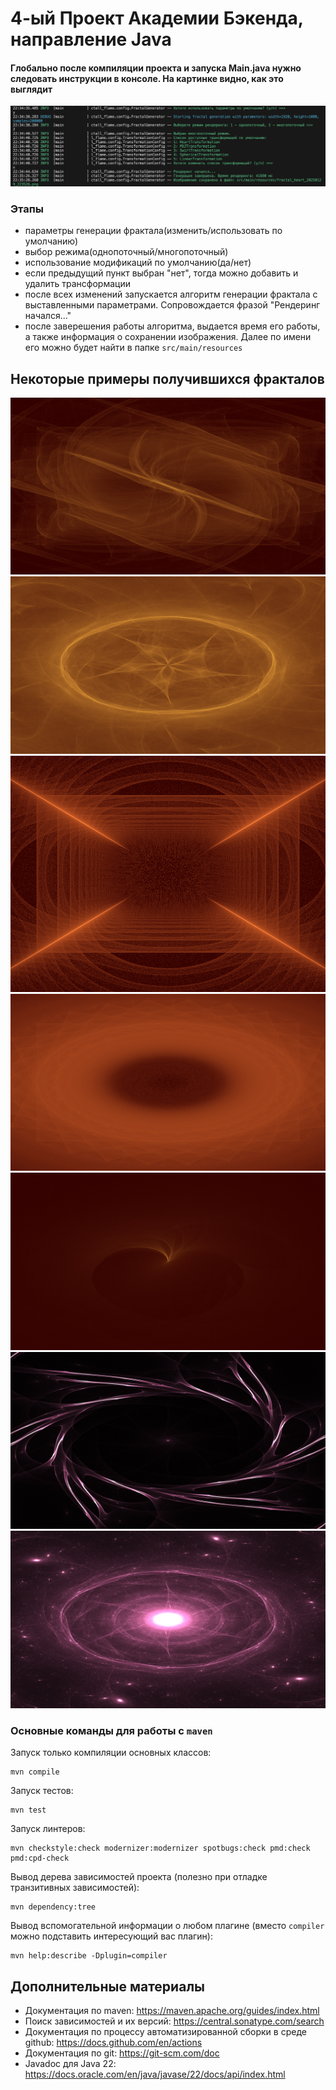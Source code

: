 # 4-ый Проект Академии Бэкенда, направление Java

#### Глобально после компиляции проекта и запуска Main.java нужно следовать инструкции в консоле. На картинке видно, как это выглядит
![картинка](image.png)

### Этапы
- параметры генерации фрактала(изменить/использовать по умолчанию)
- выбор режима(однопоточный/многопоточный)
- использование модификаций по умолчанию(да/нет)
- если предыдущий пункт выбран "нет", тогда можно добавить и удалить трансформации
- после всех изменений запускается алгоритм генерации фрактала с выставленными параметрами. Сопровождается фразой "Рендеринг начался..."
- после заверешения работы алгоритма, выдается время его работы, а также информация о сохранении изображения. Далее по имени его можно будет найти в папке ```src/main/resources```

## Некоторые примеры получившихся фракталов

![alt text](src/main/resources/fractal_newage.png)
![alt text](src/main/resources/fractal_heart4___.png)
![alt text](src/main/resources/fractal_heart_noswirl_nolinear.png)
![alt text](src/main/resources/fractal_heart_nolinear_resolusion_sym7.png)
![alt text](src/main/resources/fractal_heart.png)
![alt text](src/main/resources/fractal_heart_20241210_230932.png)
![alt text](src/main/resources/fractal_heart_20250129_223526.png)

### Основные команды для работы с ```maven```

Запуск только компиляции основных классов:

```shell
mvn compile
```

Запуск тестов:

```shell
mvn test
```

Запуск линтеров:

```shell
mvn checkstyle:check modernizer:modernizer spotbugs:check pmd:check pmd:cpd-check
```

Вывод дерева зависимостей проекта (полезно при отладке транзитивных
зависимостей):

```shell
mvn dependency:tree
```

Вывод вспомогательной информации о любом плагине (вместо `compiler` можно
подставить интересующий вас плагин):

```shell
mvn help:describe -Dplugin=compiler
```

## Дополнительные материалы

- Документация по maven: https://maven.apache.org/guides/index.html
- Поиск зависимостей и их версий: https://central.sonatype.com/search
- Документация по процессу автоматизированной сборки в среде github:
  https://docs.github.com/en/actions
- Документация по git: https://git-scm.com/doc
- Javadoc для Java 22:
  https://docs.oracle.com/en/java/javase/22/docs/api/index.html

[course-url]: https://edu.tinkoff.ru/all-activities/courses/870efa9d-7067-4713-97ae-7db256b73eab
